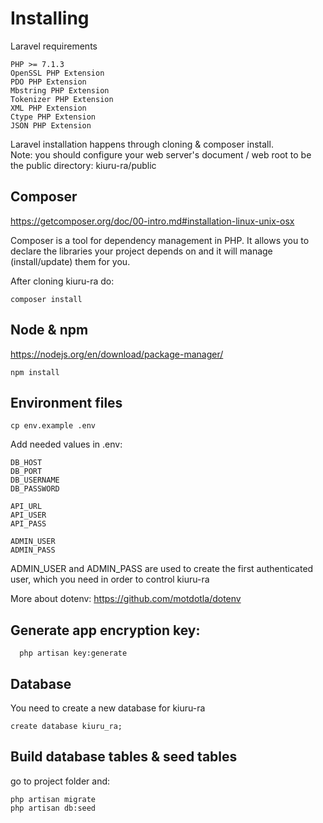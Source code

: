 # Installing

Laravel requirements

    PHP >= 7.1.3
    OpenSSL PHP Extension
    PDO PHP Extension
    Mbstring PHP Extension
    Tokenizer PHP Extension
    XML PHP Extension
    Ctype PHP Extension
    JSON PHP Extension
    
Laravel installation happens through cloning & composer install.    
Note: you should configure your web server's document 
/ web root to be the public directory: kiuru-ra/public
    
        

## Composer

https://getcomposer.org/doc/00-intro.md#installation-linux-unix-osx

Composer is a tool for dependency management in PHP. 
It allows you to declare the libraries your project depends 
on and it will manage (install/update) them for you.

After cloning kiuru-ra do:
    
    composer install
    

## Node & npm
https://nodejs.org/en/download/package-manager/

    npm install
    

## Environment files

    cp env.example .env
    

Add needed values in .env:

    DB_HOST
    DB_PORT
    DB_USERNAME
    DB_PASSWORD
    
    API_URL
    API_USER
    API_PASS     
    
    ADMIN_USER
    ADMIN_PASS
    
ADMIN_USER and ADMIN_PASS are used to create the first authenticated user, which you need
in order to control kiuru-ra
    
More about dotenv: https://github.com/motdotla/dotenv

## Generate app encryption key:
  
      php artisan key:generate    

## Database
You need to create a new database for kiuru-ra

    create database kiuru_ra;

## Build database tables & seed tables
go to project folder and:

    php artisan migrate
    php artisan db:seed
    
    
    
